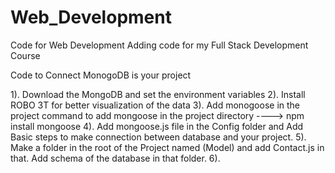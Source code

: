 # Web_Development
Code for Web Development
Adding code for my Full Stack Development Course


Code to Connect MonogoDB is your project

1). Download the MongoDB and set the environment variables
2). Install ROBO 3T for better visualization of the data
3). Add monogoose in the project command to add mongoose in the project directory   ---->  npm install mongoose
4). Add mongoose.js file in the Config folder and Add Basic steps to make connection between database and your project.
5). Make a folder in the root of the Project named (Model) and add Contact.js in that. Add schema of the database in that folder.
6). 

